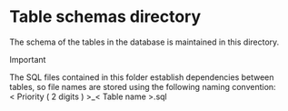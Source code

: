 # Table schemas directory
The schema of the tables in the database is maintained in this directory.

> [!IMPORTANT]  
> The SQL files contained in this folder establish dependencies between tables, so file names are stored using the following naming convention:  
> < Priority ( 2 digits ) >_< Table name >.sql
